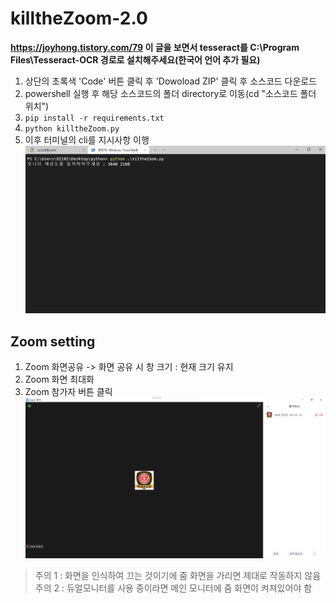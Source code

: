 # killtheZoom-2.0

**https://joyhong.tistory.com/79 이 글을 보면서 tesseract를 C:\Program Files\Tesseract-OCR 경로로 설치해주세요(한국어 언어 추가 필요)**

1. 상단의 초록색 'Code' 버튼 클릭 후 'Dowoload ZIP' 클릭 후 소스코드 다운로드
2. powershell 실행 후 해당 소스코드의 폴더 directory로 이동(cd "소스코드 폴더 위치")
3. `pip install -r requirements.txt`
4. `python killtheZoom.py`
5. 이후 터미널의 cli를 지시사항 이행
   ![iamge](resources/killtheZoom.png)

## Zoom setting

1. Zoom 화면공유 -> 화면 공유 시 창 크기 : 현재 크기 유지
2. Zoom 화면 최대화
3. Zoom 참가자 버튼 클릭
   ![iamge](resources/zoom.png)

> 주의 1 : 화면을 인식하여 끄는 것이기에 줌 화면을 가리면 제대로 작동하지 않음 <br>
> 주의 2 : 듀얼모니터를 사용 중이라면 메인 모니터에 줌 화면이 켜져있어야 함
